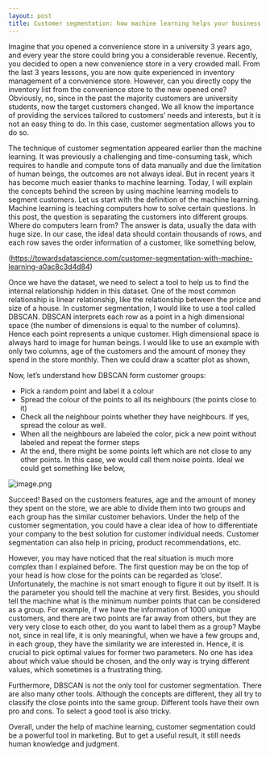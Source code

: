```yaml
---
layout: post
title: Customer segmentation: how machine learning helps your business
---
```



Imagine that you opened a convenience store in a university 3 years ago, and every year the store could bring you a considerable revenue. Recently, you decided to open a new convenience store in a very crowded mall. From the last 3 years lessons, you are now quite experienced in inventory management of a convenience store. However, can you directly copy the inventory list from the convenience store to the new opened one? Obviously, no, since in the past the majority customers are university students, now the target customers changed. We all know the importance of providing the services tailored to customers’ needs and interests, but it is not an easy thing to do. In this case, customer segmentation allows you to do so. 

The technique of customer segmentation appeared earlier than the machine learning. It was previously a challenging and time-consuming task, which requires to handle and compute tons of data manually and due the limitation of human beings, the outcomes are not always ideal. But in recent years it has become much easier thanks to machine learning. Today, I will explain the concepts behind the screen by using machine learning models to segment customers.
Let us start with the definition of the machine learning. Machine learning is teaching computers how to solve certain questions. In this post, the question is separating the customers into different groups. Where do computers learn from? The answer is data, usually the data with huge size. In our case, the ideal data should contain thousands of rows, and each row saves the order information of a customer, like something below,

(https://towardsdatascience.com/customer-segmentation-with-machine-learning-a0ac8c3d4d84)

Once we have the dataset, we need to select a tool to help us to find the internal relationship hidden in this dataset. One of the most common relationship is linear relationship, like the relationship between the price and size of a house. In customer segmentation, I would like to use a tool called DBSCAN.  DBSCAN interprets each row as a point in a high dimensional space (the number of dimensions is equal to the number of columns). Hence each point represents a unique customer. High dimensional space is always hard to image for human beings. I would like to use an example with only two columns, age of the customers and the amount of money they spend in the store monthly. Then we could draw a scatter plot as shown,

Now, let’s understand how DBSCAN form customer groups:
- Pick a random point and label it a colour
- Spread the colour of the points to all its neighbours (the points close to it)
- Check all the neighbour points whether they have neighbours. If yes, spread the colour as well.
- When all the neighbours are labeled the color, pick a new point without labeled and repeat the former steps
- At the end, there might be some points left which are not close to any other points. In this case, we would call them noise points. Ideal we could get something like below,

![image.png](attachment:621b2686-f1d1-4481-b374-f47c50cf98ab.png)

Succeed! Based on the customers features, age and the amount of money they spent on the store, we are able to divide them into two groups and each group has the similar customer behaviors. Under the help of the customer segmentation, you could have a clear idea of how to differentiate your company to the best solution for customer individual needs. Customer segmentation can also help in pricing, product recommendations, etc. 

However, you may have noticed that the real situation is much more complex than I explained before. The first question may be on the top of your head is how close for the points can be regarded as ‘close’. Unfortunately, the machine is not smart enough to figure it out by itself. It is the parameter you should tell the machine at very first. Besides, you should tell the machine what is the minimum number points that can be considered as a group. For example, if we have the information of 1000 unique customers, and there are two points are far away from others, but they are very very close to each other, do you want to label them as a group? Maybe not, since in real life, it is only meaningful, when we have a few groups and, in each group, they have the similarity we are interested in.  Hence, it is crucial to pick optimal values for former two parameters. No one has idea about which value should be chosen, and the only way is trying different values, which sometimes is a frustrating thing. 

Furthermore, DBSCAN is not the only tool for customer segmentation. There are also many other tools. Although the concepts are different, they all try to classify the close points into the same group. Different tools have their own pro and cons. To select a good tool is also tricky.

Overall, under the help of machine learning, customer segmentation could be a powerful tool in marketing. But to get a useful result, it still needs human knowledge and judgment.

